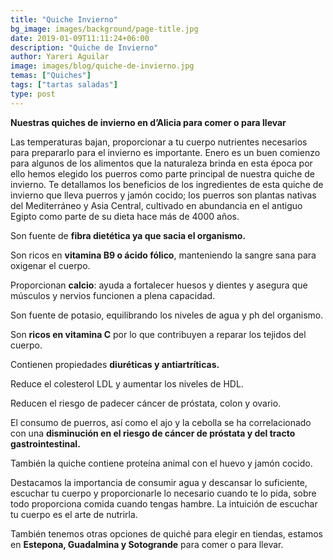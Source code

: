 ```yaml
---
title: "Quiche Invierno"
bg_image: images/background/page-title.jpg
date: 2019-01-09T11:11:24+06:00
description: "Quiche de Invierno"
author: Yareri Aguilar
image: images/blog/quiche-de-invierno.jpg
temas: ["Quiches"]
tags: ["tartas saladas"]
type: post
---
```

**Nuestras quiches de invierno en d’Alicia para comer o para llevar**

Las temperaturas bajan, proporcionar a tu cuerpo nutrientes necesarios para prepararlo para el invierno es importante. Enero es un buen  comienzo para algunos de los alimentos que la naturaleza brinda en esta época por ello hemos elegido los puerros como parte principal de nuestra quiche de invierno. Te detallamos los beneficios de los ingredientes de esta quiche de invierno que lleva puerros y jamón cocido;  los puerros son plantas nativas del Mediterráneo y Asia Central, cultivado en abundancia en el antiguo Egipto como parte de su dieta hace más de 4000 años.

Son fuente de **fibra dietética ya que sacia el organismo.**

Son ricos en **vitamina B9 o ácido fólico**, manteniendo la sangre sana para oxigenar el cuerpo.

Proporcionan **calcio**: ayuda a fortalecer huesos y dientes y asegura que músculos y nervios funcionen a plena capacidad.

Son fuente de potasio, equilibrando los niveles de agua y ph del organismo.

Son **ricos en vitamina C** por lo que contribuyen a reparar los tejidos del cuerpo.

Contienen propiedades **diuréticas y antiartríticas.**

Reduce el colesterol LDL y aumentar los niveles de HDL.

Reducen el riesgo de padecer cáncer de próstata, colon y ovario.

El consumo de puerros, así como el ajo y la cebolla se ha correlacionado con una **disminución en el riesgo de cáncer de próstata y  del tracto gastrointestinal.**

También la quiche contiene proteína animal con el huevo y jamón cocido.

Destacamos la importancia de consumir agua y descansar lo suficiente, escuchar tu cuerpo y proporcionarle lo necesario cuando te lo pida, sobre todo proporciona comida cuando tengas hambre. La intuición de escuchar tu cuerpo es el arte de nutrirla.

También tenemos otras opciones de quiché para elegir en tiendas, estamos en **Estepona, Guadalmina y Sotogrande** para comer o para llevar.
